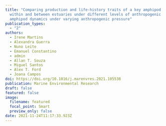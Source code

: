 ```yaml
---
title: "Comparing production and life-history traits of a key amphipod species
  within and between estuaries under different levels of anthropogenic pressure:
  amphipod dynamics under varying anthropogenic pressure"
publication_types:
  - "2"
authors:
  - Irene Martins
  - Alexandra Guerra
  - Nuno Leite
  - Emanuel Constantino
  - admin
  - Allan T. Souza
  - Miguel Santos
  - Alex T. Ford
  - Joana Campos
doi: https://doi.org/10.1016/j.marenvres.2021.105538
publication: Marine Environmental Research
draft: false
featured: false
image:
  filename: featured
  focal_point: Smart
  preview_only: false
date: 2021-11-24T11:17:33.923Z
---
```

